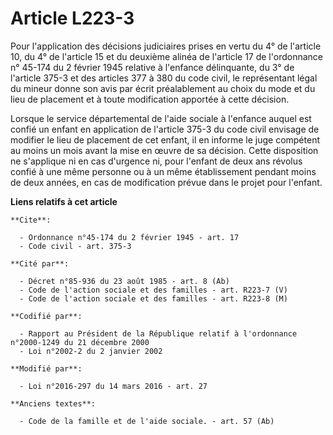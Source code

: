 # Article L223-3

Pour l'application des décisions judiciaires prises en vertu du 4° de l'article 10, du 4° de l'article 15 et du deuxième
alinéa de l'article 17 de l'ordonnance n° 45-174 du 2 février 1945 relative à l'enfance délinquante, du 3° de l'article 375-3
et des articles 377 à 380 du code civil, le représentant légal du mineur donne son avis par écrit préalablement au choix du
mode et du lieu de placement et à toute modification apportée à cette décision.

Lorsque le service départemental de l'aide sociale à l'enfance auquel est confié un enfant en application de l'article 375-3
du code civil envisage de modifier le lieu de placement de cet enfant, il en informe le juge compétent au moins un mois avant
la mise en œuvre de sa décision. Cette disposition ne s'applique ni en cas d'urgence ni, pour l'enfant de deux ans révolus
confié à une même personne ou à un même établissement pendant moins de deux années, en cas de modification prévue dans le
projet pour l'enfant.

**Liens relatifs à cet article**

	**Cite**:

	  - Ordonnance n°45-174 du 2 février 1945 - art. 17
	  - Code civil - art. 375-3

	**Cité par**:

	  - Décret n°85-936 du 23 août 1985 - art. 8 (Ab)
	  - Code de l'action sociale et des familles - art. R223-7 (V)
	  - Code de l'action sociale et des familles - art. R223-8 (M)

	**Codifié par**:

	  - Rapport au Président de la République relatif à l'ordonnance n°2000-1249 du 21 décembre 2000
	  - Loi n°2002-2 du 2 janvier 2002

	**Modifié par**:

	  - Loi n°2016-297 du 14 mars 2016 - art. 27

	**Anciens textes**:

	  - Code de la famille et de l'aide sociale. - art. 57 (Ab)
